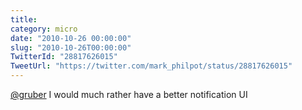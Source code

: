 ```yaml
---
title: 
category: micro
date: "2010-10-26 00:00:00"
slug: "2010-10-26T00:00:00"
TwitterId: "28817626015"
TweetUrl: "https://twitter.com/mark_philpot/status/28817626015"
---
```


[@gruber](https://twitter.com/gruber) I would much rather have a better
notification UI
